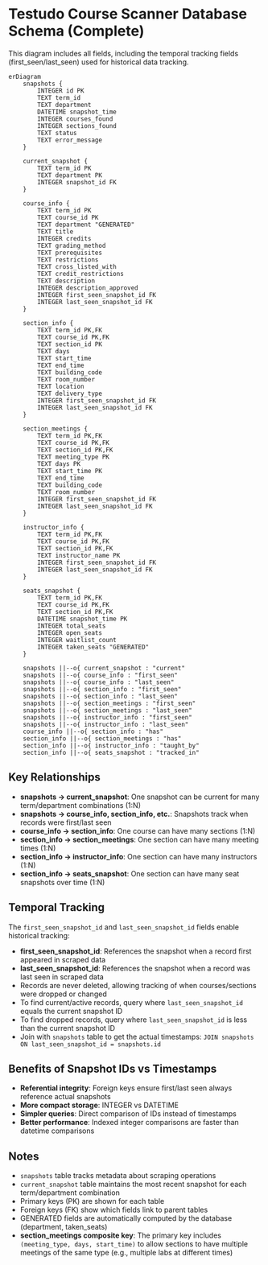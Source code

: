 # Testudo Course Scanner Database Schema (Complete)

This diagram includes all fields, including the temporal tracking fields (first_seen/last_seen) used for historical data tracking.

```mermaid
erDiagram
    snapshots {
        INTEGER id PK
        TEXT term_id
        TEXT department
        DATETIME snapshot_time
        INTEGER courses_found
        INTEGER sections_found
        TEXT status
        TEXT error_message
    }

    current_snapshot {
        TEXT term_id PK
        TEXT department PK
        INTEGER snapshot_id FK
    }

    course_info {
        TEXT term_id PK
        TEXT course_id PK
        TEXT department "GENERATED"
        TEXT title
        INTEGER credits
        TEXT grading_method
        TEXT prerequisites
        TEXT restrictions
        TEXT cross_listed_with
        TEXT credit_restrictions
        TEXT description
        INTEGER description_approved
        INTEGER first_seen_snapshot_id FK
        INTEGER last_seen_snapshot_id FK
    }

    section_info {
        TEXT term_id PK,FK
        TEXT course_id PK,FK
        TEXT section_id PK
        TEXT days
        TEXT start_time
        TEXT end_time
        TEXT building_code
        TEXT room_number
        TEXT location
        TEXT delivery_type
        INTEGER first_seen_snapshot_id FK
        INTEGER last_seen_snapshot_id FK
    }

    section_meetings {
        TEXT term_id PK,FK
        TEXT course_id PK,FK
        TEXT section_id PK,FK
        TEXT meeting_type PK
        TEXT days PK
        TEXT start_time PK
        TEXT end_time
        TEXT building_code
        TEXT room_number
        INTEGER first_seen_snapshot_id FK
        INTEGER last_seen_snapshot_id FK
    }

    instructor_info {
        TEXT term_id PK,FK
        TEXT course_id PK,FK
        TEXT section_id PK,FK
        TEXT instructor_name PK
        INTEGER first_seen_snapshot_id FK
        INTEGER last_seen_snapshot_id FK
    }

    seats_snapshot {
        TEXT term_id PK,FK
        TEXT course_id PK,FK
        TEXT section_id PK,FK
        DATETIME snapshot_time PK
        INTEGER total_seats
        INTEGER open_seats
        INTEGER waitlist_count
        INTEGER taken_seats "GENERATED"
    }

    snapshots ||--o{ current_snapshot : "current"
    snapshots ||--o{ course_info : "first_seen"
    snapshots ||--o{ course_info : "last_seen"
    snapshots ||--o{ section_info : "first_seen"
    snapshots ||--o{ section_info : "last_seen"
    snapshots ||--o{ section_meetings : "first_seen"
    snapshots ||--o{ section_meetings : "last_seen"
    snapshots ||--o{ instructor_info : "first_seen"
    snapshots ||--o{ instructor_info : "last_seen"
    course_info ||--o{ section_info : "has"
    section_info ||--o{ section_meetings : "has"
    section_info ||--o{ instructor_info : "taught_by"
    section_info ||--o{ seats_snapshot : "tracked_in"
```

## Key Relationships

- **snapshots → current_snapshot**: One snapshot can be current for many term/department combinations (1:N)
- **snapshots → course_info, section_info, etc.**: Snapshots track when records were first/last seen
- **course_info → section_info**: One course can have many sections (1:N)
- **section_info → section_meetings**: One section can have many meeting times (1:N)
- **section_info → instructor_info**: One section can have many instructors (1:N)
- **section_info → seats_snapshot**: One section can have many seat snapshots over time (1:N)

## Temporal Tracking

The `first_seen_snapshot_id` and `last_seen_snapshot_id` fields enable historical tracking:

- **first_seen_snapshot_id**: References the snapshot when a record first appeared in scraped data
- **last_seen_snapshot_id**: References the snapshot when a record was last seen in scraped data
- Records are never deleted, allowing tracking of when courses/sections were dropped or changed
- To find current/active records, query where `last_seen_snapshot_id` equals the current snapshot ID
- To find dropped records, query where `last_seen_snapshot_id` is less than the current snapshot ID
- Join with `snapshots` table to get the actual timestamps: `JOIN snapshots ON last_seen_snapshot_id = snapshots.id`

## Benefits of Snapshot IDs vs Timestamps

- **Referential integrity**: Foreign keys ensure first/last seen always reference actual snapshots
- **More compact storage**: INTEGER vs DATETIME
- **Simpler queries**: Direct comparison of IDs instead of timestamps
- **Better performance**: Indexed integer comparisons are faster than datetime comparisons

## Notes

- `snapshots` table tracks metadata about scraping operations
- `current_snapshot` table maintains the most recent snapshot for each term/department combination
- Primary keys (PK) are shown for each table
- Foreign keys (FK) show which fields link to parent tables
- GENERATED fields are automatically computed by the database (department, taken_seats)
- **section_meetings composite key**: The primary key includes `(meeting_type, days, start_time)` to allow sections to have multiple meetings of the same type (e.g., multiple labs at different times)
